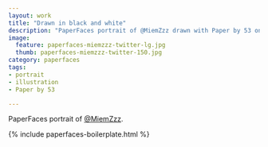 ```yaml
---
layout: work
title: "Drawn in black and white"
description: "PaperFaces portrait of @MiemZzz drawn with Paper by 53 on an iPad."
image: 
  feature: paperfaces-miemzzz-twitter-lg.jpg
  thumb: paperfaces-miemzzz-twitter-150.jpg
category: paperfaces
tags: 
- portrait
- illustration
- Paper by 53

---
```


PaperFaces portrait of [@MiemZzz](http://twitter.com/MiemZzz).

{% include paperfaces-boilerplate.html %}